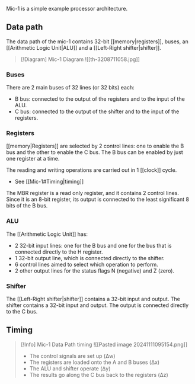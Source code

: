Mic-1 is a simple example processor architecture.

## Data path
The data path of the mic-1 contains 32-bit [[memory|registers]], buses, an [[Arithmetic Logic Unit|ALU]] and a [[Left-Right shifter|shifter]].

> [!Diagram] Mic-1 Diagram
> ![[th-3208711058.jpg]]

### Buses
There are 2 main buses of 32 lines (or 32 bits) each:
- B bus: connected to the output of the registers and to the input of the ALU.
- C bus: connected to the output of the shifter and to the input of the registers.

### Registers
[[memory|Registers]] are selected by 2 control lines: one to enable the B bus and the other to enable the C bus. The B bus can be enabled by just one register at a time.  

The reading and writing operations are carried out in 1 [[clock]] cycle.
- See [[Mic-1#Timing|timing]]

The MBR register is a read only register, and it contains 2 control lines. Since it is an 8-bit register, its output is connected to the least significant 8 bits of the B bus.

### ALU
The [[Arithmetic Logic Unit]] has:
- 2 32-bit input lines: one for the B bus and one for the bus that is connected directly to the H register.
- 1 32-bit output line, which is connected directly to the shifter.
- 6 control lines aimed to select which operation to perform.
- 2 other output lines for the status flags N (negative) and Z (zero).

### Shifter
The [[Left-Right shifter|shifter]] contains a 32-bit input and output. The shifter contains a 32-bit input and output. The output is connected directly to the C bus.

## Timing

> [!Info] Mic-1 Data Path timing
> ![[Pasted image 20241111095154.png]]
> - The control signals are set up (Δw)  
>- The registers are loaded onto the A and B buses (Δx)  
>- The ALU and shifter operate (Δy)  
>- The results go along the C bus back to the registers (Δz)
